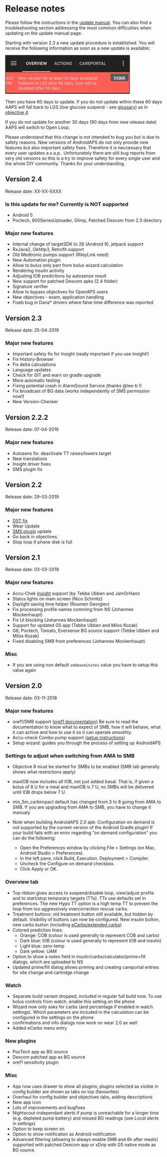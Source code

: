 # Release notes

Please follow the instructions in the [update manual](../Installing-AndroidAPS/Update-to-new-version.md). You can also find a troubleshooting section addressing the most common difficulties when updating on the update manual page.

Starting with version 2.3 a new update procedure is established. You will receive the following information as soon as a new update is available:

![Update info](../images/AAPS_LoopDisable90days.png)

Then you have 60 days to update. If you do not update within these 60 days AAPS will fall back to LGS (low glucose suspend - see [glossary](../Getting-Started/Glossary.md)) as in [objective 4](../Usage/Objectives.md).

If you do not update for another 30 days (90 days from new release date) AAPS will switch to Open Loop.

Please understand that this change is not intended to bug you but is due to safety reasons. New versions of AndroidAPS do not only provide new features but also important safety fixes. Therefore it is neccessary that every user updates a.s.a.p.. Unfortunately there are still bug reports from very old versions so this is a try to improve safety for every single user and the whole DIY community. Thanks for your understanding.

## Version 2.4

Release date: XX-XX-XXXX

### Is this update for me? Currently is NOT supported
* Android 5
* Poctech, 600SeriesUploader, Glimp, Patched Dexcom from 2.3 directory

### Major new features
* Internal change of targetSDK to 28 (Android 9), jetpack support
* RxJava2, Okhttp3, Retrofit support
* Old Medtronic pumps support (RileyLink need)
* New Automation plugin
* Allow to bulus only part from bolus wizard calculation
* Rendering insulin activity
* Adjusting IOB predictions by autosense result
* New support for patched Dexcom apks (2.4 folder)
* Signature verifier
* Allow to bypass objectives for OpenAPS users
* New objectives - exam, application handling
* Fixeb bug in Dana* drivers where false time difference was reported

## Version 2.3

Release date: 25-04-2019

### Major new features

* Important safety fix for Insight (really important if you use Insight!)
* Fix History-Browser
* Fix delta calculations
* Language updates
* Check for GIT and warn on gradle upgrade
* More automatic testing
* Fixing potential crash in AlarmSound Service (thanks @lee-b !)
* Fix broadcast of BG data (works independently of SMS permission now!)
* New Version-Checker


## Version 2.2.2

Release date: 07-04-2019

### Major new features

* Autosens fix: deactivate TT raises/lowers target
* New translations
* Insight driver fixes
* SMS plugin fix


## Version 2.2

Release date: 29-03-2019

### Major new features

* [DST fix](../Usage/Timezone-traveling#time-adjustment-daylight-savings-time-dst)
* Wear Update
* [SMS plugin](../Usage/SMS-Commands.md) update
* Go back in objectives.
* Stop loop if phone disk is full


## Version 2.1

Release date: 03-03-2019

### Major new features

* Accu-Chek [Insight](../Configuration/Accu-Chek-Insight-Pump.md) support (by Tebbe Ubben and JamOrHam)
* Status lights on main screen (Nico Schmitz)
* Daylight saving time helper (Roumen Georgiev)
* Fix processing profile names comming from NS (Johannes Mockenhaupt)
* Fix UI blocking (Johannes Mockenhaupt)
* Support for updated G5 app (Tebbe Ubben and Milos Kozak)
* G6, Poctech, Tomato, Eversense BG source support (Tebbe Ubben and Milos Kozak)
* Fixed disabling SMB from preferences (Johannes Mockenhaupt)


###  Misc

* If you are using non default `smbmaxminutes` value you have to setup this value again


## Version 2.0

Release date: 03-11-2018

### Major new features

* oref1/SMB support ([oref1 documentation](https://openaps.readthedocs.io/en/latest/docs/Customize-Iterate/oref1.html)) Be sure to read the documentation to know what to expect of SMB, how it will behave, what it can achive and how to use it so it can operate smoothly.
* Accu-check Combo pump support ([setup instructions](../Configuration/Accu-Chek-Combo-Pump.md))
* Setup wizard: guides you through the process of setting up AndroidAPS

### Settings to adjust when switching from AMA to SMB

* Objective 8 must be started for SMBs to be enabled (SMB tab generally shows what restrictions apply)
* maxIOB now includes _all_ IOB, not just added basal. That is, if given a bolus of 8 U for a meal and maxIOB is 7 U, no SMBs will be delivered until IOB drops below 7 U.
* min_5m_carbimpact default has changed from 3 to 8 going from AMA to SMB. If you are upgrading from AMA to SMB, you have to change it manualy
* Note when building AndroidAPS 2.0 apk: Configuration on demand is not supported by the current version of the Android Gradle plugin! If your build fails with an error regarding "on demand configuration" you can do the following:

   * Open the Preferences window by clicking File > Settings (on Mac, Android Studio > Preferences).
   * In the left pane, click Build, Execution, Deployment > Compiler.
   * Uncheck the Configure on demand checkbox.
   * Click Apply or OK.

### Overview tab

* Top ribbon gives access to suspend/disable loop, view/adjust profile and to start/stop temporary targets (TTs). TTs use defaults set in preferences. The new Hypo TT option is a high temp TT to prevent the loop from too aggressively overcorrection rescue carbs.
* Treatment buttons: old treatment button still available, but hidden by default. Visibility of buttons can now be configured. New insulin button, new carbs button (including [eCarbs/extended carbs](../Usage/Extended-Carbs.md))
* Colored prediction lines:
  * Orange: COB (colour is used generally to represent COB and carbs)
  * Dark blue: IOB (colour is used generally to represent IOB and insulin)
  * Light blue: zero-temp
  * Dark yellow: UAM
* Option to show a notes field in insulin/carbs/calculator/prime+fill dialogs, which are uploaded to NS
* Updated prime/fill dialog allows priming and creating careportal entries for site change and cartridge change

### Watch

* Separate build variant dropped, included in regular full build now. To use bolus controls from watch, enable this setting on the phone
* Wizard now only asks for carbs (and percentage if enabled in watch settings). Which parameters are included in the calculation can be configured in the settings on the phone
* confirmations and info dialogs now work on wear 2.0 as well
* Added eCarbs menu entry

### New plugins

* PocTech app as BG source
* Dexcom patched app as BG source
* oref1 sensitivity plugin

###  Misc

* App now uses drawer to show all plugins; plugins selected as visible in config builder are shown as tabs on top (favourites)
* Overhaul for config builder and objectives tabs, adding descriptions
* New app icon
* Lots of improvements and bugfixes
* Nightscout-independant alerts if pump is unreachable for a longer time (e.g. depleted pump battery) and missed BG readings (see _Local alerts_ in settings)
* Option to keep screen on
* Option to show notification as Android notification
* Advanced filtering (allowing to always enable SMB and 6h after meals) supported with patched Dexcom app or xDrip with G5 native mode as BG source.
